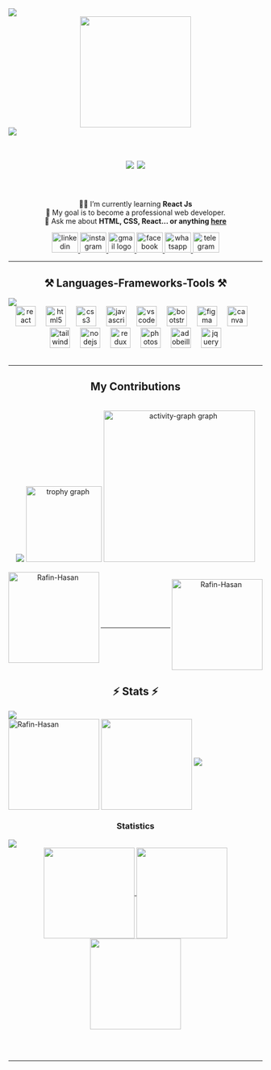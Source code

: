 <img src="https://user-images.githubusercontent.com/73097560/115834477-dbab4500-a447-11eb-908a-139a6edaec5c.gif">

<div align="center">
  <img height="220" src="https://scontent.fdac138-1.fna.fbcdn.net/v/t39.30808-6/441920728_122132517722252868_962060602298992394_n.png?stp=dst-png_p180x540&_nc_cat=109&ccb=1-7&_nc_sid=5f2048&_nc_eui2=AeGruO1PBW0yoRqsVBGYPnQl8RfbxbK68frxF9vFsrrx-oWOItR1L8NFGb1Ux0zidULvacUIWx6sk1IGKLXnxD0S&_nc_ohc=A7ZXsbCtZycQ7kNvgHQiddZ&_nc_ht=scontent.fdac138-1.fna&oh=00_AYD8L9Qbtt-T4JL3G7Z6kg7v4cJPEjobDeZ-CBHLMPSA4w&oe=6674FE48"  />
</div>

<img src="https://user-images.githubusercontent.com/73097560/115834477-dbab4500-a447-11eb-908a-139a6edaec5c.gif">
<h1 align="center">
    <img src="https://readme-typing-svg.herokuapp.com/?font=Righteous&size=35&center=true&vCenter=true&width=500&height=70&duration=4000&lines=Hi+There!+👋;+I'm+Rafin+Hasan!;" />
    <img src="https://user-images.githubusercontent.com/73097560/115834477-dbab4500-a447-11eb-908a-139a6edaec5c.gif">
</h1>

<h3 align="center"></h3>

<br/>
<div align="center">
 
👨‍🏫 I’m currently learning **React Js** <br>
🎯 My goal is to become a professional web developer. <br>
💬 Ask me about **HTML, CSS, React... or anything [here](https://github.com/Rafin-Hasan)**

 </div>
 
<div align="center"> 
    <a href="www.linkedin.com/in/rafin-hasan-340723301" target="_blank">
    <img src="https://raw.githubusercontent.com/maurodesouza/profile-readme-generator/master/src/assets/icons/social/linkedin/default.svg" width="52" height="40" alt="linkedin logo"  />
  </a>
  <a href="https://www.instagram.com/rafinhasan.web/" target="_blank">
    <img src="https://raw.githubusercontent.com/maurodesouza/profile-readme-generator/master/src/assets/icons/social/instagram/default.svg" width="52" height="40" alt="instagram logo"  />
  </a>
  <a href="rafinhasan.web@gmail.com" target="_blank">
    <img src="https://raw.githubusercontent.com/maurodesouza/profile-readme-generator/master/src/assets/icons/social/gmail/default.svg" width="52" height="40" alt="gmail logo"  />
  </a>
  <a href="https://www.facebook.com/profile.php?id=61557586061839" target="_blank">
    <img src="https://raw.githubusercontent.com/maurodesouza/profile-readme-generator/master/src/assets/icons/social/facebook/default.svg" width="52" height="40" alt="facebook logo"  />
  </a>
  <a href="+8801778566730" target="_blank">
    <img src="https://raw.githubusercontent.com/maurodesouza/profile-readme-generator/master/src/assets/icons/social/whatsapp/default.svg" width="52" height="40" alt="whatsapp logo"  />
  </a>
  <a href="+8801778566730" target="_blank">
    <img src="https://raw.githubusercontent.com/maurodesouza/profile-readme-generator/master/src/assets/icons/social/telegram/default.svg" width="52" height="40" alt="telegram logo"  />
  </a>
</div>
 <hr/>
 
<h2 align="center">⚒️ Languages-Frameworks-Tools ⚒️</h2>
<img src="https://user-images.githubusercontent.com/73097560/115834477-dbab4500-a447-11eb-908a-139a6edaec5c.gif">
<br/>
<div align="center">
  <img src="https://cdn.jsdelivr.net/gh/devicons/devicon/icons/react/react-original.svg" height="40" alt="react logo"  />
  <img width="12" />
  <img src="https://cdn.jsdelivr.net/gh/devicons/devicon/icons/html5/html5-original.svg" height="40" alt="html5 logo"  />
  <img width="12" />
  <img src="https://cdn.jsdelivr.net/gh/devicons/devicon/icons/css3/css3-original.svg" height="40" alt="css3 logo"  />
  <img width="12" />
  <img src="https://cdn.jsdelivr.net/gh/devicons/devicon/icons/javascript/javascript-original.svg" height="40" alt="javascript logo"  />
  <img width="12" />
  <img src="https://cdn.jsdelivr.net/gh/devicons/devicon/icons/vscode/vscode-original.svg" height="40" alt="vscode logo"  />
  <img width="12" />
  <img src="https://cdn.jsdelivr.net/gh/devicons/devicon/icons/bootstrap/bootstrap-original.svg" height="40" alt="bootstrap logo"  />
  <img width="12" />
  <img src="https://cdn.jsdelivr.net/gh/devicons/devicon/icons/figma/figma-original.svg" height="40" alt="figma logo"  />
  <img width="12" />
  <img src="https://cdn.jsdelivr.net/gh/devicons/devicon/icons/canva/canva-original.svg" height="40" alt="canva logo"  />
  <img width="12" />
  <img src="https://cdn.simpleicons.org/tailwindcss/06B6D4" height="40" alt="tailwindcss logo"  />
  <img width="12" />
  <img src="https://cdn.jsdelivr.net/gh/devicons/devicon/icons/nodejs/nodejs-original.svg" height="40" alt="nodejs logo"  />
  <img width="12" />
  <img src="https://cdn.simpleicons.org/redux/764ABC" height="40" alt="redux logo"  />
  <img width="12" />
  <img src="https://cdn.simpleicons.org/adobephotoshop/31A8FF" height="40" alt="photoshop logo"  />
  <img width="12" />
  <img src="https://skillicons.dev/icons?i=ai" height="40" alt="adobeillustrator logo"  />
  <img width="12" />
  <img src="https://cdn.jsdelivr.net/gh/devicons/devicon/icons/jquery/jquery-original.svg" height="40" alt="jquery logo"  />
</div>
<br/>
<hr/>

<div align="center">
  <h2> My Contributions </h2>
  <br>
  <div align="center">
  <img  src="https://user-images.githubusercontent.com/73097560/115834477-dbab4500-a447-11eb-908a-139a6edaec5c.gif">
  <img src="https://github-profile-trophy.vercel.app?username=Rafin-hasan&theme=dracula&column=-1&row=1&margin-w=11&margin-h=5&no-bg=false&no-frame=false&order=4" height="150" alt="trophy graph"  />
  <img src="https://github-readme-activity-graph.vercel.app/graph?username=Rafin-hasan&radius=16&theme=react&area=true&order=5&hide_border=true&hide_title=false" height="300" alt="activity-graph graph"  />
</div>
    <br>
    <img align="left" height="180em" src="https://github-readme-stats.vercel.app/api/top-langs/?username=Rafin-Hasan&layout=compact&theme=midnight-purple" alt=Rafin-Hasan />

<p>&nbsp;<img align="right" height="180em" src="https://github-readme-stats.vercel.app/api?username=Rafin-Hasan&show_icons=true&locale=en&theme=midnight-purple" alt="Rafin-Hasan" /></p>

  <br/><br/><br/>
</div>

<hr/>
<br>
<br>
<br>
<br>
<h2 align="center">⚡ Stats ⚡</h2>
<img src="https://user-images.githubusercontent.com/73097560/115834477-dbab4500-a447-11eb-908a-139a6edaec5c.gif">
<br>
<div>
</div>
<img align="center" height="180em" src="https://github-readme-streak-stats.herokuapp.com/?user=Rafin-Hasan&theme=midnight-purple" alt="Rafin-Hasan" />
<img align="center" src="http://github-profile-summary-cards.vercel.app/api/cards/stats?username=Rafin-Hasan&theme=midnight_purple" height="180em" />
<img src="https://user-images.githubusercontent.com/73097560/115834477-dbab4500-a447-11eb-908a-139a6edaec5c.gif">
<h3 align="center">Statistics</h3>
<img src="https://user-images.githubusercontent.com/73097560/115834477-dbab4500-a447-11eb-908a-139a6edaec5c.gif">
<div align="center">
<a href="https://github.com/Rafin-Hasan">
<img align="center" src="http://github-profile-summary-cards.vercel.app/api/cards/most-commit-language?username=Rafin-Hasan&theme=2077" height="180em" />
<img align="center" src="http://github-profile-summary-cards.vercel.app/api/cards/repos-per-language?username=Rafin-Hasan&theme=2077" height="180em" />
<img align="center" src="http://github-profile-summary-cards.vercel.app/api/cards/productive-time?username=Rafin-Hasan&theme=2077" height="180em" />

</div>

<br/><br/>

<hr/>

<br/>



<br/>

